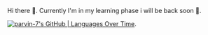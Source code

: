 Hi there 👋.
Currently I'm in my learning phase i will be back soon 👀.




[![parvin-7's GitHub | Languages Over Time](https://stats.quine.sh/parvin-7/languages-over-time?theme=light)](https://quine.sh).
